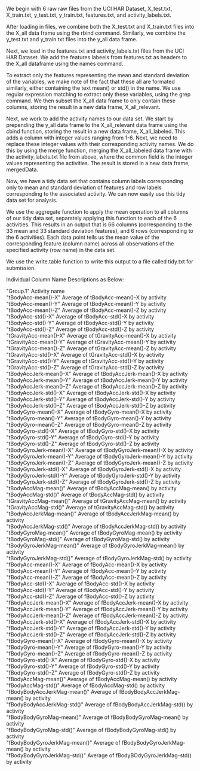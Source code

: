 We begin with 6 raw raw files from the UCI HAR Dataset, X_test.txt, X_train.txt, y_test.txt, y_train.txt, features.txt, and activity_labels.txt.

After loading in files, we combine both the X_test.txt and X_train.txt files into the X_all data frame using the rbind command. Similarly, we combine the y_test.txt and y_train.txt files into the y_all data frame.

Next, we load in the features.txt and activity_labels.txt files from the UCI HAR Dataset. We add the features labeels from features.txt as headers to the X_all dataframe using the names command.

To extract only the features representing the mean and standard deviation of the variables, we make note of the fact that these all are formated similarly, either containing the text mean() or std() in the name. We use regular expression matching to extract only these variables, using the grep command. We then subset the X_all data frame to only contain these columns, storing the result in a new data frame, X_all_relevant.

Next, we work to add the activity names to our data set. We start by prepending the y_all data frame to the X_all_relevant data frame using the cbind function, storing the result in a new data frame, X_all_labeled. This adds a column with integer values ranging from 1-6. Next, we need to replace these integer values with their corresponding activity names. We do this by using the merge function, merging the X_all_labeled data frame with the activity_labels.txt file from above, where the common field is the integer values representing the activities. The result is stored in a new data frame, mergedData.

Now, we have a tidy data set that contains column labels corresponding only to mean and standard deviation of features and row labels corresponding to the associated activity. We can now easily use this tidy data set for analysis.

We use the aggregate function to apply the mean operation to all columns of our tidy data set, separately applying this function to each of the 6 activities. This results in an output that is 66 columns (corresponding to the 33 mean and 33 standard deviation features), and 6 rows (corresponding to the 6 activities). Each data point tells us the mean value of the corresponding feature (column name) across all observations of the specified activity (row name) in the data set.

We use the write.table function to write this output to a file called tidy.txt for submission.

Individual Column Name Descriptions as Below:

"Group.1"                     Activity name  
"tBodyAcc-mean()-X"           Average of tBodyAcc-mean()-X by activity  
"tBodyAcc-mean()-Y"           Average of tBodyAcc-mean()-Y by activity  
"tBodyAcc-mean()-Z"           Average of tBodyAcc-mean()-Z by activity  
"tBodyAcc-std()-X"            Average of tBodyAcc-std()-X by activity  
"tBodyAcc-std()-Y"            Average of tBodyAcc-std()-Y by activity  
"tBodyAcc-std()-Z"            Average of tBodyAcc-std()-Z by activity  
"tGravityAcc-mean()-X"        Average of tGravityAcc-mean()-X by activity  
"tGravityAcc-mean()-Y"        Average of tGravityAcc-mean()-Y by activity  
"tGravityAcc-mean()-Z"        Average of tGravityAcc-mean()-Z by activity  
"tGravityAcc-std()-X"         Average of tGravityAcc-std()-X by activity  
"tGravityAcc-std()-Y"         Average of tGravityAcc-std()-Y by activity  
"tGravityAcc-std()-Z"         Average of tGravityAcc-std()-Z by activity  
"tBodyAccJerk-mean()-X"       Average of tBodyAccJerk-mean()-X by activity  
"tBodyAccJerk-mean()-Y"       Average of tBodyAccJerk-mean()-Y by activity  
"tBodyAccJerk-mean()-Z"       Average of tBodyAccJerk-mean()-Z by activity  
"tBodyAccJerk-std()-X"        Average of tBodyAccJerk-std()-X by activity  
"tBodyAccJerk-std()-Y"        Average of tBodyAccJerk-std()-Y by activity  
"tBodyAccJerk-std()-Z"        Average of tBodyAccJerk-std()-Z by activity  
"tBodyGyro-mean()-X"          Average of tBodyGyro-mean()-X by activity  
"tBodyGyro-mean()-Y"          Average of tBodyGyro-mean()-Y by activity  
"tBodyGyro-mean()-Z"          Average of tBodyGyro-mean()-Z by activity  
"tBodyGyro-std()-X"           Average of tBodyGyro-std()-X by activity  
"tBodyGyro-std()-Y"           Average of tBodyGyro-std()-Y by activity  
"tBodyGyro-std()-Z"           Average of tBodyGyro-std()-Z by activity  
"tBodyGyroJerk-mean()-X"      Average of tBodyGyroJerk-mean()-X by activity  
"tBodyGyroJerk-mean()-Y"      Average of tBodyGyroJerk-mean()-Y by activity  
"tBodyGyroJerk-mean()-Z"      Average of tBodyGyroJerk-mean()-Z by activity  
"tBodyGyroJerk-std()-X"       Average of tBodyGyroJerk-std()-X by activity  
"tBodyGyroJerk-std()-Y"       Average of tBodyGyroJerk-std()-Y by activity  
"tBodyGyroJerk-std()-Z"       Average of tBodyGyroJerk-std()-Z by activity  
"tBodyAccMag-mean()"          Average of tBodyAccMag-mean() by activity  
"tBodyAccMag-std()"           Average of tBodyAccMag-std() by activity  
"tGravityAccMag-mean()"       Average of tGravityAccMag-mean() by activity  
"tGravityAccMag-std()"        Average of tGravityAccMag-std() by activity  
"tBodyAccJerkMag-mean()"      Average of tBodyAccJerkMag-mean() by activity  
"tBodyAccJerkMag-std()"       Average of tBodyAccJerkMag-std() by activity  
"tBodyGyroMag-mean()"         Average of tBodyGyroMag-mean() by activity  
"tBodyGyroMag-std()"          Average of tBodyGyroMag-std() by activity  
"tBodyGyroJerkMag-mean()"     Average of tBodyGyroJerkMag-mean() by activity  
"tBodyGyroJerkMag-std()"      Average of tBodyGyroJerkMag-std() by activity  
"fBodyAcc-mean()-X"           Average of fBodyAcc-mean()-X by activity  
"fBodyAcc-mean()-Y"           Average of fBodyAcc-mean()-Y by activity  
"fBodyAcc-mean()-Z"           Average of fBodyAcc-mean()-Z by activity  
"fBodyAcc-std()-X"            Average of fBodyAcc-std()-X by activity  
"fBodyAcc-std()-Y"            Average of fBodyAcc-std()-Y by activity  
"fBodyAcc-std()-Z"            Average of fBodyAcc-std()-Z by activity  
"fBodyAccJerk-mean()-X"       Average of fBodyAccJerk-mean()-X by activity  
"fBodyAccJerk-mean()-Y"       Average of fBodyAccJerk-mean()-Y by activity  
"fBodyAccJerk-mean()-Z"       Average of fBodyAccJerk-mean()-Z by activity  
"fBodyAccJerk-std()-X"        Average of fBodyAccJerk-std()-X by activity  
"fBodyAccJerk-std()-Y"        Average of fBodyAccJerk-std()-Y by activity  
"fBodyAccJerk-std()-Z"        Average of fBodyAccJerk-std()-Z by activity  
"fBodyGyro-mean()-X"          Average of fBodyGyro-mean()-X by activity  
"fBodyGyro-mean()-Y"          Average of fBodyGyro-mean()-Y by activity  
"fBodyGyro-mean()-Z"          Average of fBodyGyro-mean()-Z by activity  
"fBodyGyro-std()-X"           Average of fBodyGyro-std()-X by activity  
"fBodyGyro-std()-Y"           Average of fBodyGyro-std()-Y by activity  
"fBodyGyro-std()-Z"           Average of fBodyGyro-std()-Z by activity  
"fBodyAccMag-mean()"          Average of fBodyAccMag-mean() by activity  
"fBodyAccMag-std()"           Average of fBodyAccMag-std() by activity  
"fBodyBodyAccJerkMag-mean()"  Average of fBodyBodyAccJerkMag-mean() by activity  
"fBodyBodyAccJerkMag-std()"   Average of fBodyBodyAccJerkMag-std() by activity  
"fBodyBodyGyroMag-mean()"     Average of fBodyBodyGyroMag-mean() by activity  
"fBodyBodyGyroMag-std()"      Average of fBodyBodyGyroMag-std() by activity  
"fBodyBodyGyroJerkMag-mean()" Average of fBodyBodyGyroJerkMag-mean() by activity  
"fBodyBodyGyroJerkMag-std()"  Average of fBodyBOdyGyroJerkMag-std() by activity  

